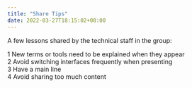 ```yaml
---
title: "Share Tips"
date: 2022-03-27T18:15:02+08:00
---
```


A few lessons shared by the technical staff in the group:

1 New terms or tools need to be explained when they appear  
2 Avoid switching interfaces frequently when presenting  
3 Have a main line  
4 Avoid sharing too much content
